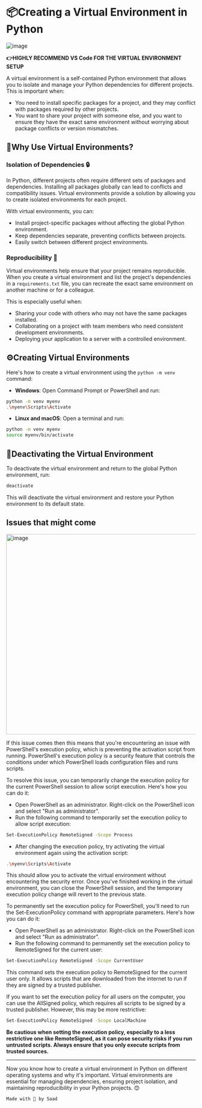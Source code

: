 # 📦Creating a Virtual Environment in Python

![image](https://github.com/SaadARazzaq/venv.py/assets/123338307/8896dc55-5453-43a6-97ee-df4e3195cae7)

**👉HIGHLY RECOMMEND VS Code FOR THE VIRTUAL ENVIRONMENT SETUP**

A virtual environment is a self-contained Python environment that allows you to isolate and manage your Python dependencies for different projects. This is important when:

- You need to install specific packages for a project, and they may conflict with packages required by other projects.
- You want to share your project with someone else, and you want to ensure they have the exact same environment without worrying about package conflicts or version mismatches.


## 🔗Why Use Virtual Environments?

### Isolation of Dependencies 🔒

In Python, different projects often require different sets of packages and dependencies. Installing all packages globally can lead to conflicts and compatibility issues. Virtual environments provide a solution by allowing you to create isolated environments for each project.

With virtual environments, you can:

- Install project-specific packages without affecting the global Python environment.
- Keep dependencies separate, preventing conflicts between projects.
- Easily switch between different project environments.

### Reproducibility 🚀

Virtual environments help ensure that your project remains reproducible. When you create a virtual environment and list the project's dependencies in a `requirements.txt` file, you can recreate the exact same environment on another machine or for a colleague.

This is especially useful when:

- Sharing your code with others who may not have the same packages installed.
- Collaborating on a project with team members who need consistent development environments.
- Deploying your application to a server with a controlled environment.


## ⚙️Creating Virtual Environments

Here's how to create a virtual environment using the `python -m venv` command:

- **Windows**: Open Command Prompt or PowerShell and run:
```bash
python -m venv myenv
.\myenv\Scripts\Activate
```

- **Linux and macOS**: Open a terminal and run:
```bash
python -m venv myenv
source myenv/bin/activate
```


## 🚪Deactivating the Virtual Environment

To deactivate the virtual environment and return to the global Python environment, run:
```bash
deactivate
```

This will deactivate the virtual environment and restore your Python environment to its default state.


## Issues that might come

<img width="532" alt="image" src="https://github.com/SaadARazzaq/venvpy/assets/123338307/be90c3b6-2b77-40aa-9a4c-05f7f9f49587">

 If this issue comes then this means that you're encountering an issue with PowerShell's execution policy, which is preventing the activation script from running. PowerShell's execution policy is a security feature that controls the conditions under which PowerShell loads configuration files and runs scripts.

To resolve this issue, you can temporarily change the execution policy for the current PowerShell session to allow script execution. Here's how you can do it:

- Open PowerShell as an administrator. Right-click on the PowerShell icon and select "Run as administrator".
- Run the following command to temporarily set the execution policy to allow script execution:

```bash
Set-ExecutionPolicy RemoteSigned -Scope Process
```

- After changing the execution policy, try activating the virtual environment again using the activation script:

```bash
.\myenv\Scripts\Activate
```

This should allow you to activate the virtual environment without encountering the security error. Once you've finished working in the virtual environment, you can close the PowerShell session, and the temporary execution policy change will revert to the previous state.

To permanently set the execution policy for PowerShell, you'll need to run the Set-ExecutionPolicy command with appropriate parameters. Here's how you can do it:

- Open PowerShell as an administrator. Right-click on the PowerShell icon and select "Run as administrator".
- Run the following command to permanently set the execution policy to RemoteSigned for the current user:

```bash
Set-ExecutionPolicy RemoteSigned -Scope CurrentUser
```

This command sets the execution policy to RemoteSigned for the current user only. It allows scripts that are downloaded from the internet to run if they are signed by a trusted publisher.

If you want to set the execution policy for all users on the computer, you can use the AllSigned policy, which requires all scripts to be signed by a trusted publisher. However, this may be more restrictive:

```bash
Set-ExecutionPolicy RemoteSigned -Scope LocalMachine
```

**Be cautious when setting the execution policy, especially to a less restrictive one like RemoteSigned, as it can pose security risks if you run untrusted scripts. Always ensure that you only execute scripts from trusted sources.**

---

Now you know how to create a virtual environment in Python on different operating systems and why it's important. Virtual environments are essential for managing dependencies, ensuring project isolation, and maintaining reproducibility in your Python projects. 😊

```bash
Made with 💖 by Saad
```
